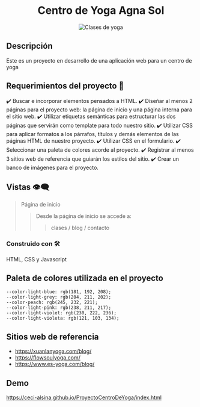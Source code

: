 
<h1 align = "center">Centro de Yoga Agna Sol</h1>
<p align="center">
  <img src="https://readme-typing-svg.demolab.com/?lines=Proyecto+FrontEnd+;EQUIPO+14&font=Fira%20Code&center=true&width=380&height=50&duration=4000&pause=1000" alt="Clases de yoga">
</p>

## Descripción 
Este es un proyecto en desarrollo de una aplicación web para un centro de yoga

## Requerimientos del proyecto 🧾
✔️ Buscar e incorporar elementos pensados a HTML.
✔️ Diseñar al menos 2 páginas para el proyecto web: la página de inicio y una página  interna para el sitio web.
✔️ Utilizar etiquetas semánticas para estructurar las dos páginas que servirán como template para todo nuestro sitio. 
✔️ Utilizar CSS para aplicar formatos a los párrafos, títulos y demás elementos de las páginas HTML de nuestro proyecto.
✔️ Utilizar CSS en el formulario.
✔️ Seleccionar una paleta de colores acorde al proyecto.
✔️ Registrar al menos 3 sitios web de referencia que guiarán los estilos del sitio.
✔️ Crear un banco de imágenes para el proyecto.

## Vistas 👁‍🗨
>Página de inicio
>>Desde la página de inicio se accede a:
>>>clases /
>>>blog /
>>>contacto

### Construido con 🛠️
HTML, CSS y Javascript

## Paleta de colores utilizada en el proyecto 
    --color-light-blue: rgb(181, 192, 208);
    --color-light-grey: rgb(204, 211, 202);
    --color-peach: rgb(245, 232, 221);
    --color-light-pink: rgb(238, 211, 217);
    --color-light-violet: rgb(230, 222, 236);
    --color-light-violeta: rgb(121, 103, 134);

## Sitios web de referencia
* https://xuanlanyoga.com/blog/
* https://flowsoulyoga.com/
* https://www.es-yoga.com/blog/

## Demo
https://ceci-alsina.github.io/ProyectoCentroDeYoga/index.html

